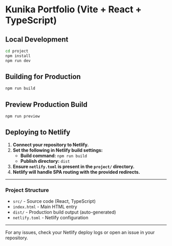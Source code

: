 # Kunika Portfolio (Vite + React + TypeScript)

## Local Development

```bash
cd project
npm install
npm run dev
```

## Building for Production

```bash
npm run build
```

## Preview Production Build

```bash
npm run preview
```

## Deploying to Netlify

1. **Connect your repository to Netlify.**
2. **Set the following in Netlify build settings:**
   - **Build command:** `npm run build`
   - **Publish directory:** `dist`
3. **Ensure `netlify.toml` is present in the `project/` directory.**
4. **Netlify will handle SPA routing with the provided redirects.**

---

### Project Structure

- `src/` - Source code (React, TypeScript)
- `index.html` - Main HTML entry
- `dist/` - Production build output (auto-generated)
- `netlify.toml` - Netlify configuration

---

For any issues, check your Netlify deploy logs or open an issue in your repository. 
